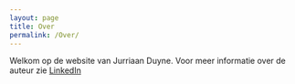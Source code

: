 ```yaml
---
layout: page
title: Over
permalink: /Over/
---
```


Welkom op de website van Jurriaan Duyne. Voor meer informatie over de auteur zie [LinkedIn](https://www.linkedin.com/in/jyduyne/)
